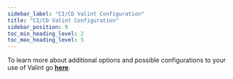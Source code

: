 ```yaml
---
sidebar_label: "CI/CD Valint Configuration"
title: "CI/CD Valint Configuration"
sidebar_position: 9
toc_min_heading_level: 2
toc_max_heading_level: 5
---
```


To learn more about additional options and possible configurations to your use of Valint go **[here](../valint/configuration)**.